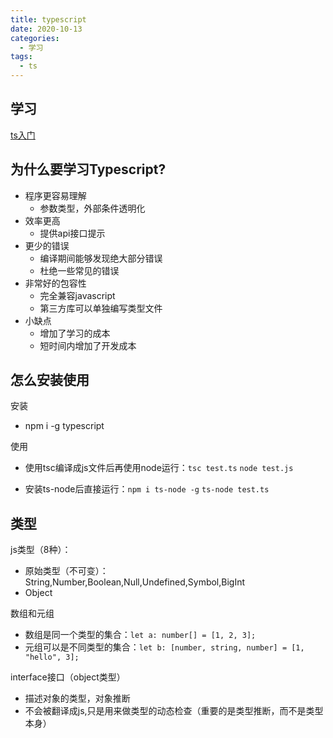 ```yaml
---
title: typescript
date: 2020-10-13
categories:
  - 学习
tags:
  - ts
---
```


## 学习
[ts入门](https://github.com/xujiongx/typescriptStuding)

## 为什么要学习Typescript?

- 程序更容易理解
  - 参数类型，外部条件透明化
- 效率更高
  - 提供api接口提示
- 更少的错误
  - 编译期间能够发现绝大部分错误
  - 杜绝一些常见的错误
- 非常好的包容性
  - 完全兼容javascript
  - 第三方库可以单独编写类型文件 
- 小缺点
  - 增加了学习的成本
  - 短时间内增加了开发成本

## 怎么安装使用

安装

- npm i -g typescript

使用

- 使用tsc编译成js文件后再使用node运行：`tsc test.ts`  `node test.js`

- 安装ts-node后直接运行：`npm i ts-node -g`  `ts-node test.ts`

## 类型

js类型（8种）：

- 原始类型（不可变）：String,Number,Boolean,Null,Undefined,Symbol,BigInt
- Object

数组和元组

- 数组是同一个类型的集合：`let a: number[] = [1, 2, 3];`
- 元组可以是不同类型的集合：`let b: [number, string, number] = [1, "hello", 3];`

interface接口（object类型）

- 描述对象的类型，对象推断
- 不会被翻译成js,只是用来做类型的动态检查（重要的是类型推断，而不是类型本身）